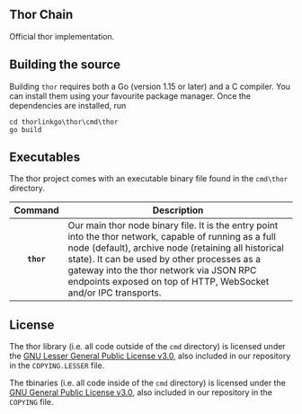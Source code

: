 ## Thor Chain

Official thor implementation.

## Building the source


Building `thor` requires both a Go (version 1.15 or later) and a C compiler. You can install
them using your favourite package manager. Once the dependencies are installed, run

```shell
cd thorlinkgo\thor\cmd\thor
go build
```



## Executables

The thor project comes with an executable binary file found in the `cmd\thor`
directory.

|    Command    | Description                                                                                                                                                                                                                                      |
| :-----------: | ---------------------------------------------------------------------------------------------------------------------------------------------------------------------------------------------------------------------------------------------------------------------------------------------------------------------------------------------------------------------------------------------------------------------------------------------------------------------------------------------------------------------------------------------------- |
|  **`thor`**   | Our main thor node binary file. It is the entry point into the thor network, capable of running as a full node (default), archive node (retaining all historical state). It can be used by other processes as a gateway into the thor network via JSON RPC endpoints exposed on top of HTTP, WebSocket and/or IPC transports.          |
                                                                                                                                                

## License

The thor library (i.e. all code outside of the `cmd` directory) is licensed under the
[GNU Lesser General Public License v3.0](https://www.gnu.org/licenses/lgpl-3.0.en.html),
also included in our repository in the `COPYING.LESSER` file.

The tbinaries (i.e. all code inside of the `cmd` directory) is licensed under the
[GNU General Public License v3.0](https://www.gnu.org/licenses/gpl-3.0.en.html), also
included in our repository in the `COPYING` file.
